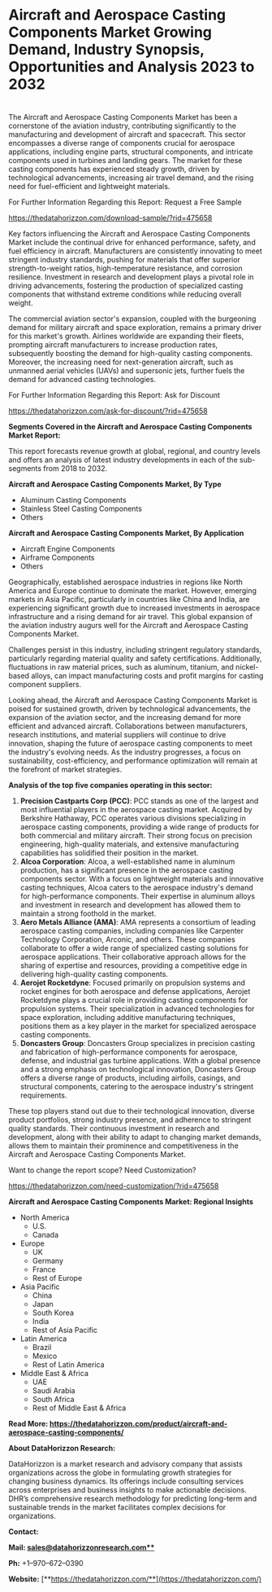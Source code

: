 ﻿# **Aircraft and Aerospace Casting Components Market Growing Demand, Industry Synopsis, Opportunities and Analysis 2023 to 2032**
#

The Aircraft and Aerospace Casting Components Market has been a cornerstone of the aviation industry, contributing significantly to the manufacturing and development of aircraft and spacecraft. This sector encompasses a diverse range of components crucial for aerospace applications, including engine parts, structural components, and intricate components used in turbines and landing gears. The market for these casting components has experienced steady growth, driven by technological advancements, increasing air travel demand, and the rising need for fuel-efficient and lightweight materials.

For Further Information Regarding this Report: Request a Free Sample

<https://thedatahorizzon.com/download-sample/?rid=475658>



Key factors influencing the Aircraft and Aerospace Casting Components Market include the continual drive for enhanced performance, safety, and fuel efficiency in aircraft. Manufacturers are consistently innovating to meet stringent industry standards, pushing for materials that offer superior strength-to-weight ratios, high-temperature resistance, and corrosion resilience. Investment in research and development plays a pivotal role in driving advancements, fostering the production of specialized casting components that withstand extreme conditions while reducing overall weight.

The commercial aviation sector's expansion, coupled with the burgeoning demand for military aircraft and space exploration, remains a primary driver for this market's growth. Airlines worldwide are expanding their fleets, prompting aircraft manufacturers to increase production rates, subsequently boosting the demand for high-quality casting components. Moreover, the increasing need for next-generation aircraft, such as unmanned aerial vehicles (UAVs) and supersonic jets, further fuels the demand for advanced casting technologies.

For Further Information Regarding this Report: Ask for Discount

<https://thedatahorizzon.com/ask-for-discount/?rid=475658>



**Segments Covered in the Aircraft and Aerospace Casting Components Market Report:**

This report forecasts revenue growth at global, regional, and country levels and offers an analysis of latest industry developments in each of the sub-segments from 2018 to 2032.

**Aircraft and Aerospace Casting Components Market, By Type**

- Aluminum Casting Components
- Stainless Steel Casting Components
- Others

**Aircraft and Aerospace Casting Components Market, By Application**

- Aircraft Engine Components
- Airframe Components
- Others

Geographically, established aerospace industries in regions like North America and Europe continue to dominate the market. However, emerging markets in Asia Pacific, particularly in countries like China and India, are experiencing significant growth due to increased investments in aerospace infrastructure and a rising demand for air travel. This global expansion of the aviation industry augurs well for the Aircraft and Aerospace Casting Components Market.

Challenges persist in this industry, including stringent regulatory standards, particularly regarding material quality and safety certifications. Additionally, fluctuations in raw material prices, such as aluminum, titanium, and nickel-based alloys, can impact manufacturing costs and profit margins for casting component suppliers.

Looking ahead, the Aircraft and Aerospace Casting Components Market is poised for sustained growth, driven by technological advancements, the expansion of the aviation sector, and the increasing demand for more efficient and advanced aircraft. Collaborations between manufacturers, research institutions, and material suppliers will continue to drive innovation, shaping the future of aerospace casting components to meet the industry's evolving needs. As the industry progresses, a focus on sustainability, cost-efficiency, and performance optimization will remain at the forefront of market strategies.

**Analysis of the top five companies operating in this sector:**

1. **Precision Castparts Corp (PCC)**: PCC stands as one of the largest and most influential players in the aerospace casting market. Acquired by Berkshire Hathaway, PCC operates various divisions specializing in aerospace casting components, providing a wide range of products for both commercial and military aircraft. Their strong focus on precision engineering, high-quality materials, and extensive manufacturing capabilities has solidified their position in the market.
1. **Alcoa Corporation**: Alcoa, a well-established name in aluminum production, has a significant presence in the aerospace casting components sector. With a focus on lightweight materials and innovative casting techniques, Alcoa caters to the aerospace industry's demand for high-performance components. Their expertise in aluminum alloys and investment in research and development has allowed them to maintain a strong foothold in the market.
1. **Aero Metals Alliance (AMA)**: AMA represents a consortium of leading aerospace casting companies, including companies like Carpenter Technology Corporation, Arconic, and others. These companies collaborate to offer a wide range of specialized casting solutions for aerospace applications. Their collaborative approach allows for the sharing of expertise and resources, providing a competitive edge in delivering high-quality casting components.
1. **Aerojet Rocketdyne**: Focused primarily on propulsion systems and rocket engines for both aerospace and defense applications, Aerojet Rocketdyne plays a crucial role in providing casting components for propulsion systems. Their specialization in advanced technologies for space exploration, including additive manufacturing techniques, positions them as a key player in the market for specialized aerospace casting components.
1. **Doncasters Group**: Doncasters Group specializes in precision casting and fabrication of high-performance components for aerospace, defense, and industrial gas turbine applications. With a global presence and a strong emphasis on technological innovation, Doncasters Group offers a diverse range of products, including airfoils, casings, and structural components, catering to the aerospace industry's stringent requirements.

These top players stand out due to their technological innovation, diverse product portfolios, strong industry presence, and adherence to stringent quality standards. Their continuous investment in research and development, along with their ability to adapt to changing market demands, allows them to maintain their prominence and competitiveness in the Aircraft and Aerospace Casting Components Market.

Want to change the report scope? Need Customization?

<https://thedatahorizzon.com/need-customization/?rid=475658>





**Aircraft and Aerospace Casting Components Market: Regional Insights**

- North America
  - U.S.
  - Canada
- Europe
  - UK
  - Germany
  - France
  - Rest of Europe
- Asia Pacific
  - China
  - Japan
  - South Korea
  - India
  - Rest of Asia Pacific
- Latin America
  - Brazil
  - Mexico
  - Rest of Latin America
- Middle East & Africa
  - UAE
  - Saudi Arabia
  - South Africa
  - Rest of Middle East & Africa

**Read More: https://thedatahorizzon.com/product/aircraft-and-aerospace-casting-components/**

**About DataHorizzon Research:**

DataHorizzon is a market research and advisory company that assists organizations across the globe in formulating growth strategies for changing business dynamics. Its offerings include consulting services across enterprises and business insights to make actionable decisions. DHR’s comprehensive research methodology for predicting long-term and sustainable trends in the market facilitates complex decisions for organizations.

**Contact:**

**Mail: [sales@datahorizzonresearch.com**](mailto:sales@datahorizzonresearch.com)**

**Ph:** +1–970–672–0390

**Website:** [**https://thedatahorizzon.com/**](https://thedatahorizzon.com/)


